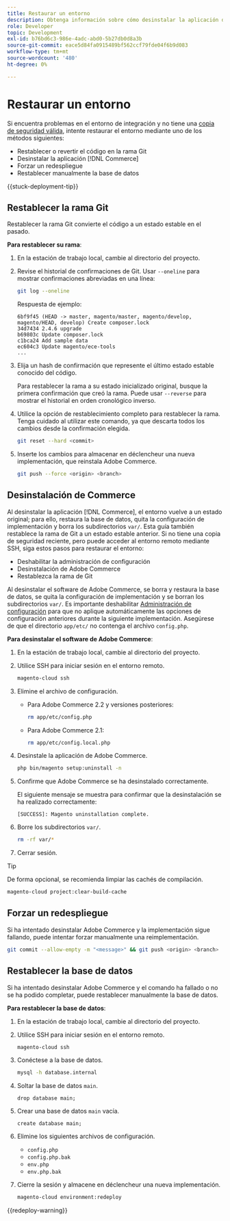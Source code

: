 ```yaml
---
title: Restaurar un entorno
description: Obtenga información sobre cómo desinstalar la aplicación de Adobe Commerce de un proyecto de infraestructura en la nube y restaurar un entorno a un estado estable.
role: Developer
topic: Development
exl-id: b76bd6c3-986e-4adc-abd0-5b27db0d8a3b
source-git-commit: eace5d84fa0915489bf562ccf79fde04f6b9d083
workflow-type: tm+mt
source-wordcount: '480'
ht-degree: 0%

---
```


# Restaurar un entorno

Si encuentra problemas en el entorno de integración y no tiene una [copia de seguridad válida](../storage/snapshots.md), intente restaurar el entorno mediante uno de los métodos siguientes:

- Restablecer o revertir el código en la rama Git
- Desinstalar la aplicación [!DNL Commerce]
- Forzar un redespliegue
- Restablecer manualmente la base de datos

{{stuck-deployment-tip}}

## Restablecer la rama Git

Restablecer la rama Git convierte el código a un estado estable en el pasado.

**Para restablecer su rama**:

1. En la estación de trabajo local, cambie al directorio del proyecto.

1. Revise el historial de confirmaciones de Git. Usar `--oneline` para mostrar confirmaciones abreviadas en una línea:

   ```bash
   git log --oneline
   ```

   Respuesta de ejemplo:

   ```terminal
   6bf9f45 (HEAD -> master, magento/master, magento/develop, magento/HEAD, develop) Create composer.lock
   34d7434 2.4.6 upgrade
   b69803c Update composer.lock
   c1bca24 Add sample data
   ec604c3 Update magento/ece-tools
   ...
   ```

1. Elija un hash de confirmación que represente el último estado estable conocido del código.

   Para restablecer la rama a su estado inicializado original, busque la primera confirmación que creó la rama. Puede usar `--reverse` para mostrar el historial en orden cronológico inverso.

1. Utilice la opción de restablecimiento completo para restablecer la rama. Tenga cuidado al utilizar este comando, ya que descarta todos los cambios desde la confirmación elegida.

   ```bash
   git reset --hard <commit>
   ```

1. Inserte los cambios para almacenar en déclencheur una nueva implementación, que reinstala Adobe Commerce.

   ```bash
   git push --force <origin> <branch>
   ```

## Desinstalación de Commerce

Al desinstalar la aplicación [!DNL Commerce], el entorno vuelve a un estado original; para ello, restaura la base de datos, quita la configuración de implementación y borra los subdirectorios `var/`. Esta guía también restablece la rama de Git a un estado estable anterior. Si no tiene una copia de seguridad reciente, pero puede acceder al entorno remoto mediante SSH, siga estos pasos para restaurar el entorno:

- Deshabilitar la administración de configuración
- Desinstalación de Adobe Commerce
- Restablezca la rama de Git

Al desinstalar el software de Adobe Commerce, se borra y restaura la base de datos, se quita la configuración de implementación y se borran los subdirectorios `var/`. Es importante deshabilitar [Administración de configuración](../store/store-settings.md) para que no aplique automáticamente las opciones de configuración anteriores durante la siguiente implementación. Asegúrese de que el directorio `app/etc/` no contenga el archivo `config.php`.

**Para desinstalar el software de Adobe Commerce**:

1. En la estación de trabajo local, cambie al directorio del proyecto.

1. Utilice SSH para iniciar sesión en el entorno remoto.

   ```bash
   magento-cloud ssh
   ```

1. Elimine el archivo de configuración.
   - Para Adobe Commerce 2.2 y versiones posteriores:

     ```bash
     rm app/etc/config.php
     ```

   - Para Adobe Commerce 2.1:

     ```bash
     rm app/etc/config.local.php
     ```

1. Desinstale la aplicación de Adobe Commerce.

   ```bash
   php bin/magento setup:uninstall -n
   ```

1. Confirme que Adobe Commerce se ha desinstalado correctamente.

   El siguiente mensaje se muestra para confirmar que la desinstalación se ha realizado correctamente:

   ```terminal
   [SUCCESS]: Magento uninstallation complete.
   ```

1. Borre los subdirectorios `var/`.

   ```bash
   rm -rf var/*
   ```

1. Cerrar sesión.

>[!TIP]
>
>De forma opcional, se recomienda limpiar las cachés de compilación.
>
>```bash
>magento-cloud project:clear-build-cache
>```

## Forzar un redespliegue

Si ha intentado desinstalar Adobe Commerce y la implementación sigue fallando, puede intentar forzar manualmente una reimplementación.

```bash
git commit --allow-empty -m "<message>" && git push <origin> <branch>
```

## Restablecer la base de datos

Si ha intentado desinstalar Adobe Commerce y el comando ha fallado o no se ha podido completar, puede restablecer manualmente la base de datos.

**Para restablecer la base de datos**:

1. En la estación de trabajo local, cambie al directorio del proyecto.

1. Utilice SSH para iniciar sesión en el entorno remoto.

   ```bash
   magento-cloud ssh
   ```

1. Conéctese a la base de datos.

   ```bash
   mysql -h database.internal
   ```

1. Soltar la base de datos `main`.

   ```shell
   drop database main;
   ```

1. Crear una base de datos `main` vacía.

   ```shell
   create database main;
   ```

1. Elimine los siguientes archivos de configuración.

   - `config.php`
   - `config.php.bak`
   - `env.php`
   - `env.php.bak`

1. Cierre la sesión y almacene en déclencheur una nueva implementación.

   ```bash
   magento-cloud environment:redeploy
   ```

{{redeploy-warning}}
